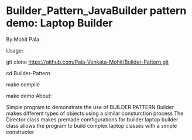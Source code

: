 # Builder_Pattern_JavaBuilder pattern demo: Laptop Builder

By:Mohit Pala

Usage:

   git clone https://github.com/Pala-Venkata-Mohit/Builder-Pattern.git

   cd Builder-Pattern

   make compile

   make demo
About:

Simple program to demonstrate the use of BUILDER PATTERN Builder makes different types of objects using a similar consturction process The Director class makes premade comfigurations for builder laptop builder class allows the program to build complex laptop classes with a simple constructor

